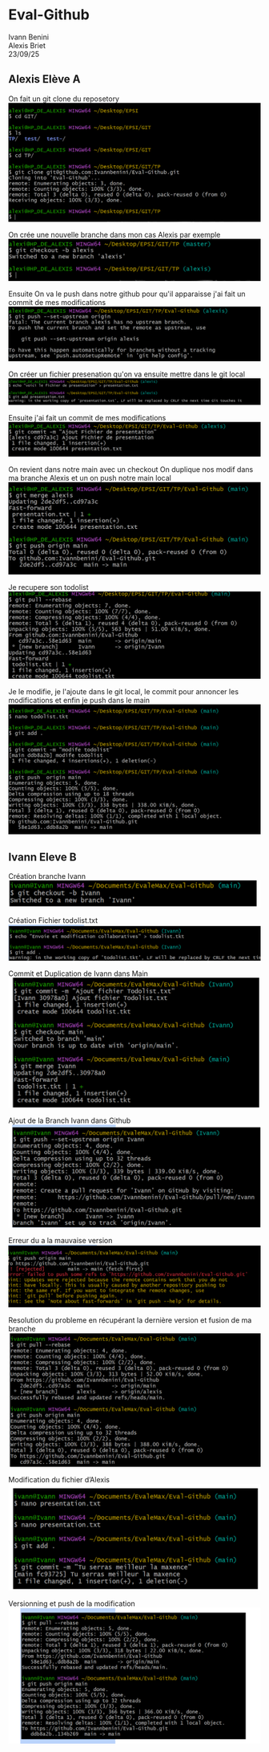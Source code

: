 # Eval-Github
Ivann Benini  
Alexis Briet  
23/09/25

## Alexis Elève  A
On fait un git clone du reposetory  
![img_2.png](img_2.png)

On crée une nouvelle branche dans mon cas Alexis par exemple   
![img_3.png](img_3.png)

Ensuite On va le push dans notre github pour qu'il apparaisse
j'ai fait un commit de mes modifications 
![img_8.png](img_8.png)

On créer un fichier presenation qu'on va ensuite mettre dans le git local   
![img_4.png](img_4.png)

Ensuite j'ai fait un commit de mes modifications  
![img_5.png](img_5.png)

On revient dans notre main avec un checkout
On duplique nos modif dans ma branche Alexis et un on push notre main local   
![img_10.png](img_10.png)

Je recupere son todolist   
![img_19.png](img_19.png)

Je le modifie, je l'ajoute dans le git local, le commit pour annoncer les modifications et enfin je push dans le main   
![img_20.png](img_20.png)

## Ivann Eleve B 

Création branche Ivann
![img_11.png](img_11.png)

Création Fichier todolist.txt
![img_12.png](img_12.png)

Commit et Duplication de Ivann dans Main
![img_13.png](img_13.png)

Ajout de la Branch Ivann dans Github
![img_14.png](img_14.png)

Erreur du a la mauvaise version
![img_15.png](img_15.png)

Resolution du probleme en récupérant la dernière version et fusion de ma branche
![img_16.png](img_16.png)

Modification du fichier d’Alexis
![img_17.png](img_17.png)

Versionning et push de la modification
![img_18.png](img_18.png)




